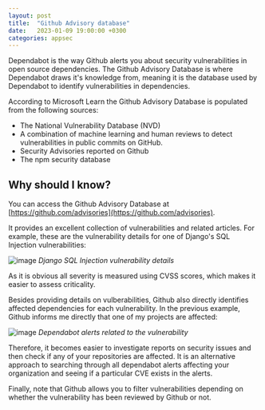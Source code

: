 ```yaml
---
layout: post
title:  "Github Advisory database"
date:   2023-01-09 19:00:00 +0300
categories: appsec
---
```



Dependabot is the way Github alerts you about security vulnerabilities in open source dependencies. The Github Advisory Database is where Dependabot draws it's knowledge from, meaning it is the database used by Dependabot to identify vulnerabilities in dependencies.

According to Microsoft Learn the Github Advisory Database is populated from the following sources:

- The National Vulnerability Database (NVD)
- A combination of machine learning and human reviews to detect vulnerabilities in public commits on GitHub.
- Security Advisories reported on Github
- The npm security database

## Why should I know?

You can access the Github Advisory Database at [https://github.com/advisories](https://github.com/advisories).

It provides an excellent collection of vulnerabilities and related articles. For example, these are the vulnerability details for one of Django's SQL Injection vulnerabilities:

![image]({{site.baseurl}}/docs/assets/images/sql-injection-advisory.png)
*Django SQL Injection vulnerability details*

As it is obvious all severity is measured using CVSS scores, which makes it easier to assess criticality.

Besides providing details on vulberabilities, Github also directly identifies affected dependencies for each vulnerability. In the previous example, Github informs me directly that one of my projects are affected:

![image]({{site.baseurl}}/docs/assets/images/django-sql-injection.png)
*Dependabot alerts related to the vulnerability*

Therefore, it becomes easier to investigate reports on security issues and then check if any of your repositories are affected. It is an alternative approach to searching through all dependabot alerts affecting your organization and seeing if a particular CVE exists in the alerts.

Finally, note that Github allows you to filter vulnerabilities depending on whether the vulnerability has been reviewed by Github or not.
